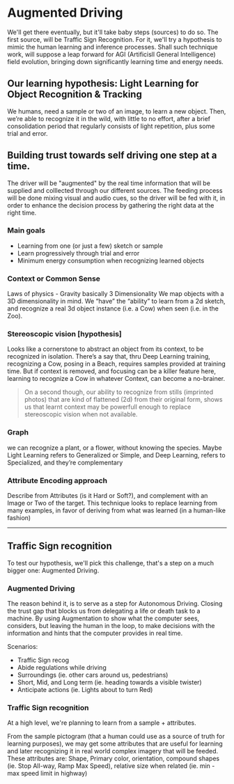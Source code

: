 # Augmented Driving

We'll get there eventually, but it'll take baby steps (sources) to do so. The first source, will be Traffic Sign Recognition. For it, we'll try a hypothesis to mimic the human learning and inference processes. Shall such technique work, will suppose a leap forward for AGI (Artificisll General Intelligence) field evolution, bringing down significantly learning time and energy needs.

## Our learning hypothesis: Light Learning for Object Recognition & Tracking

We humans, need a sample or two of an image, to learn a new object. Then, we’re able to recognize it in the wild, with little to no effort, after a brief consolidation period that regularly consists of light repetition, plus some trial and error.

## Building trust towards self driving one step at a time.

The driver will be "augmented" by the real time information that will be supplied and colllected through our different sources. The feeding process will be done mixing visual and audio cues, so the driver will be fed with it, in order to enhance the decision process by gathering the right data at the right time.


### Main goals
* Learning from one (or just a few) sketch or sample
* Learn progressively through trial and error
* Minimum energy consumption when recognizing learned objects

### Context or Common Sense
Laws of physics - Gravity basically
3 Dimensionality
We map objects with a 3D dimensionality in mind. We “have” the “ability” to learn from a 2d sketch, and recognize a real 3d object instance (i.e. a Cow) when seen (i.e. in the Zoo).

### Stereoscopic vision [hypothesis]
Looks like a cornerstone to abstract an object from its context, to be recognized in isolation. There’s a say that, thru Deep Learning training, recognizing a Cow, posing in a Beach, requires samples provided at training time. But if context is removed, and focusing can be a killer feature here, learning to recognize a Cow in whatever Context, can become a no-brainer.

> On a second though, our ability to recognize from stills (imprinted photos) that are kind of flattened (2d) from their original form, shows us that learnt context may be powerfull enough to replace stereoscopic vision when not available.

### Graph
we can recognize a plant, or a flower, without knowing the species. Maybe Light Learning refers to Generalized or Simple, and Deep Learning, refers to Specialized, and they’re complementary

### Attribute Encoding approach
Describe from Attributes (is it Hard or Soft?), and complement with an Image or Two of the target. This technique looks to replace learning from many examples, in favor of deriving from what was learned (in a human-like fashion)

---
## Traffic Sign recognition
To test our hypothesis, we'll pick this challenge, that's a step on a much bigger one: Augmented Driving.

### Augmented Driving
The reason behind it, is to serve as a step for Autonomous Driving. Closing the trust gap that blocks us from delegating a life or death task to a machine. By using Augmentation to show what the computer sees, considers, but leaving the human in the loop, to make decisions with the information and hints that the computer provides in real time.

Scenarios:
* Traffic Sign recog
* Abide regulations while driving
* Surroundings (ie. other cars around us, pedestrians)
* Short, Mid, and Long term (ie. heading towards a visible twister)
* Anticipate actions (ie. Lights about to turn Red)

### Traffic Sign recognition
At a high level, we're planning to learn from a sample + attributes.

From the sample pictogram (that a human could use as a source of truth for learning purposes), we may get some attributes that are useful for learning and later recognizing it in real world complex imagery that will be feeded. These attributes are: Shape, Primary color, orientation, compound shapes (ie. Stop All-way, Ramp Max Speed), relative size when related (ie. min - max speed limit in highway)
